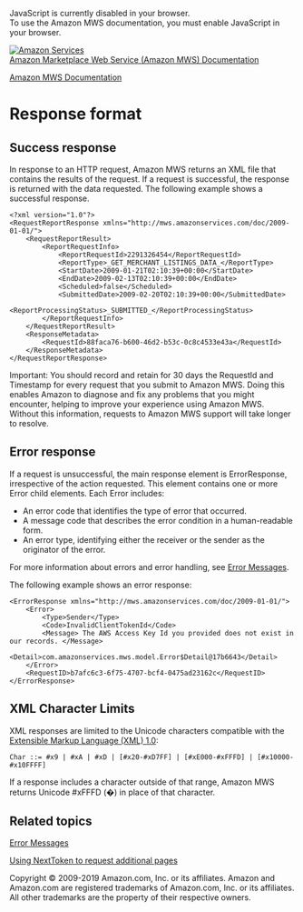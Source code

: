 <div id="MWSDX_noscript">

JavaScript is currently disabled in your browser.  
To use the Amazon MWS documentation, you must enable JavaScript in your
browser.

</div>

<div id="MWSDX_divtop">

[![Amazon
Services](https://images-na.ssl-images-amazon.com/images/G/08/mwsportal/fr_FR/amazonservices.gif
"Amazon Services")](http://services.amazon.fr)  
<span id="MWSDX_titlebar">[Amazon Marketplace Web Service (Amazon MWS)
Documentation](https://developer.amazonservices.fr/gp/mws/docs.html)</span>

</div>

<div id="MWSDX_divbottom">

<div id="MWSDX_divleft">

<div id="MWSDX_toc">

</div>

</div>

<div id="MWSDX_divright">

<div id="MWSDX_content">

<span id="MWSDX_breadcrumbs">[Amazon MWS
Documentation](https://developer.amazonservices.fr/gp/mws/docs.html)</span>

<div id="DG_ResponseFormat" class="nested0">

# Response format

<div id="Success" class="topic nested1">

## Success response

<div class="body">

In response to an HTTP request, <span class="ph">Amazon MWS</span>
returns an XML file that contains the results of the request. If a
request is successful, the response is returned with the data requested.
The following example shows a successful response.

``` pre codeblock
<?xml version="1.0"?>
<RequestReportResponse xmlns="http://mws.amazonservices.com/doc/2009-01-01/">
    <RequestReportResult>
        <ReportRequestInfo>
            <ReportRequestId>2291326454</ReportRequestId>
            <ReportType>_GET_MERCHANT_LISTINGS_DATA_</ReportType>
            <StartDate>2009-01-21T02:10:39+00:00</StartDate>
            <EndDate>2009-02-13T02:10:39+00:00</EndDate>
            <Scheduled>false</Scheduled>
            <SubmittedDate>2009-02-20T02:10:39+00:00</SubmittedDate>
            <ReportProcessingStatus>_SUBMITTED_</ReportProcessingStatus>
        </ReportRequestInfo>
    </RequestReportResult>
    <ResponseMetadata>
        <RequestId>88faca76-b600-46d2-b53c-0c8c4533e43a</RequestId>
    </ResponseMetadata>
</RequestReportResponse>
```

<div class="note important">

<span class="importanttitle">Important:</span> You should record and
retain for 30 days the <span class="keyword parmname">RequestId</span>
and <span class="keyword parmname">Timestamp</span> for every request
that you submit to <span class="ph">Amazon MWS</span>. Doing this
enables Amazon to diagnose and fix any problems that you might
encounter, helping to improve your experience using
<span class="ph">Amazon MWS</span>. Without this information, requests
to <span class="ph">Amazon MWS</span> support will take longer to
resolve.

</div>

</div>

</div>

<div id="Error" class="topic nested1">

## Error response

<div class="body">

<div class="p">

If a request is unsuccessful, the main response element is
<span class="keyword parmname">ErrorResponse</span>, irrespective of the
action requested. This element contains one or more
<span class="keyword parmname">Error</span> child elements. Each
<span class="keyword parmname">Error</span> includes:

  - An error code that identifies the type of error that occurred.
  - A message code that describes the error condition in a
    human-readable form.
  - An error type, identifying either the receiver or the sender as the
    originator of the error.

</div>

<span class="ph">For more information about errors and error handling,
see [Error Messages](../dev_guide/DG_Errors.md).</span>

The following example shows an error response:

``` pre codeblock
<ErrorResponse xmlns="http://mws.amazonservices.com/doc/2009-01-01/">
    <Error>
        <Type>Sender</Type>
        <Code>InvalidClientTokenId</Code>
        <Message> The AWS Access Key Id you provided does not exist in our records. </Message>
        <Detail>com.amazonservices.mws.model.Error$Detail@17b6643</Detail>
    </Error>
    <RequestID>b7afc6c3-6f75-4707-bcf4-0475ad23162c</RequestID>
</ErrorResponse>
```

</div>

</div>

<div id="XML_Character_Limits" class="topic nested1">

## XML Character Limits

<div class="body">

XML responses are limited to the Unicode characters compatible with the
[Extensible Markup Language (XML) 1.0](https://www.w3.org/TR/REC-xml/):

``` pre codeblock
Char ::= #x9 | #xA | #xD | [#x20-#xD7FF] | [#xE000-#xFFFD] | [#x10000-#x10FFFF]
```

If a response includes a character outside of that range,
<span class="ph">Amazon MWS</span> returns Unicode \#xFFFD (�) in place
of that character.

</div>

</div>

<div id="RelatedTopics" class="topic nested1">

## Related topics

<div class="body">

[Error Messages](../dev_guide/DG_Errors.md)

[Using NextToken to request additional
pages](../dev_guide/DG_NextToken.md)

</div>

</div>

</div>

<div id="MWSDX_footer">

Copyright © 2009-2019 Amazon.com, Inc. or its affiliates. Amazon and
Amazon.com are registered trademarks of Amazon.com, Inc. or its
affiliates. All other trademarks are the property of their respective
owners.

</div>

</div>

</div>

<div style="clear: both;">

</div>

</div>
